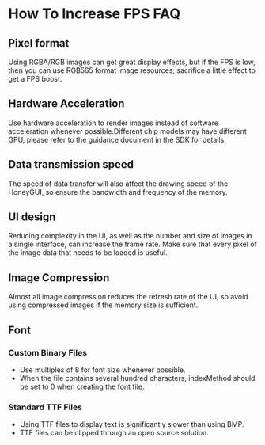 # How To Increase FPS FAQ

## Pixel format

Using RGBA/RGB images can get great display effects, but if the FPS is low, then you can use RGB565 format image resources, sacrifice a little effect to get a FPS boost.

## Hardware Acceleration

Use hardware acceleration to render images instead of software acceleration whenever possible.Different chip models may have different GPU, please refer to the guidance document in the SDK for details.

## Data transmission speed

The speed of data transfer will also affect the drawing speed of the HoneyGUI, so ensure the bandwidth and frequency of the memory.

## UI design

Reducing complexity in the UI, as well as the number and size of images in a single interface, can increase the frame rate. Make sure that every pixel of the image data that needs to be loaded is useful.

## Image Compression

Almost all image compression reduces the refresh rate of the UI, so avoid using compressed images if the memory size is sufficient.

## Font

### Custom Binary Files

* Use multiples of 8 for font size whenever possible.
* When the file contains several hundred characters, indexMethod should be set to 0 when creating the font file.

### Standard TTF Files

* Using TTF files to display text is significantly slower than using BMP.
* TTF files can be clipped through an open source solution.
